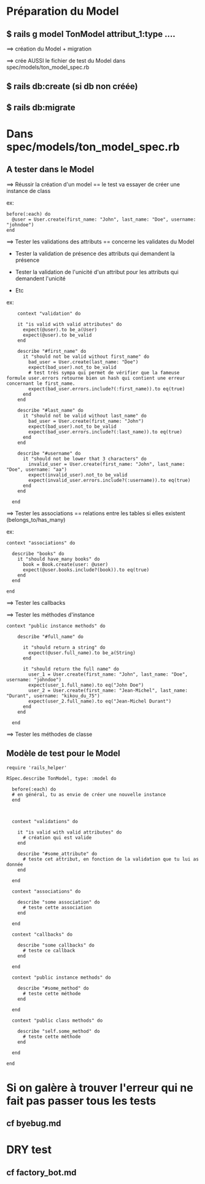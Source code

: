 
# Préparation du Model

## $ rails g model TonModel attribut_1:type ....

==> création du Model + migration

==> crée AUSSI le fichier de test du Model dans spec/models/ton_model_spec.rb 

## $ rails db:create (si db non créée)

## $ rails db:migrate


# Dans spec/models/ton_model_spec.rb

## A tester dans le Model

==> Réussir la création d'un model == le test va essayer de créer une instance de class

ex: 

	before(:each) do 
	  @user = User.create(first_name: "John", last_name: "Doe", username: "johndoe")
	end

==> Tester les validations des attributs == concerne les validates du Model

- Tester la validation de présence des attributs qui demandent la présence

- Tester la validation de l'unicité d'un attribut pour les attributs qui demandent l'unicité

- Etc

ex:

		context "validation" do

	    it "is valid with valid attributes" do
	      expect(@user).to be_a(User)
	      expect(@user).to be_valid
	    end

	    describe "#first_name" do
	      it "should not be valid without first_name" do
	        bad_user = User.create(last_name: "Doe")
	        expect(bad_user).not_to be_valid
	        # test très sympa qui permet de vérifier que la fameuse formule user.errors retourne bien un hash qui contient une erreur concernant le first_name. 
	        expect(bad_user.errors.include?(:first_name)).to eq(true)
	      end
	    end

	    describe "#last_name" do
	      it "should not be valid without last_name" do
	        bad_user = User.create(first_name: "John")
	        expect(bad_user).not_to be_valid
	        expect(bad_user.errors.include?(:last_name)).to eq(true)
	      end
	    end

	    describe "#username" do
	      it "should not be lower that 3 characters" do
	        invalid_user = User.create(first_name: "John", last_name: "Doe", username: "aa")
	        expect(invalid_user).not_to be_valid
	        expect(invalid_user.errors.include?(:username)).to eq(true)
	      end
	    end

	  end


==> Tester les associations == relations entre les tables si elles existent (belongs_to/has_many)

ex:

	context "associations" do

	  describe "books" do
	    it "should have_many books" do
	      book = Book.create(user: @user)
	      expect(@user.books.include?(book)).to eq(true)
	    end
	  end

	end


==> Tester les callbacks

==> Tester les méthodes d'instance

	context "public instance methods" do

	    describe "#full_name" do

	      it "should return a string" do
	        expect(@user.full_name).to be_a(String)
	      end

	      it "should return the full name" do
	        user_1 = User.create(first_name: "John", last_name: "Doe", username: "johndoe")
	        expect(user_1.full_name).to eq("John Doe")
	        user_2 = User.create(first_name: "Jean-Michel", last_name: "Durant", username: "kikou_du_75")
	        expect(user_2.full_name).to eq("Jean-Michel Durant")
	      end
	    end

	  end


==> Tester les méthodes de classe


## Modèle de test pour le Model


	require 'rails_helper'

	RSpec.describe TonModel, type: :model do

	  before(:each) do 
	  # en général, tu as envie de créer une nouvelle instance
	  end



	  context "validations" do

	    it "is valid with valid attributes" do
	      # création qui est valide
	    end

	    describe "#some_attribute" do
	      # teste cet attribut, en fonction de la validation que tu lui as donnée
	    end

	  end

	  context "associations" do

	    describe "some association" do
	      # teste cette association
	    end

	  end

	  context "callbacks" do

	    describe "some callbacks" do
	      # teste ce callback
	    end

	  end

	  context "public instance methods" do

	    describe "#some_method" do
	      # teste cette méthode
	    end

	  end

	  context "public class methods" do

	    describe "self.some_method" do
	      # teste cette méthode
	    end

	  end

	end


# Si on galère à trouver l'erreur qui ne fait pas passer tous les tests

## cf byebug.md

# DRY test

## cf factory_bot.md


